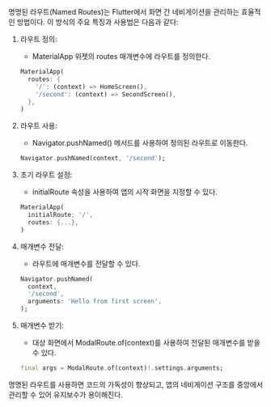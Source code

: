 명명된 라우트(Named Routes)는 Flutter에서 화면 간 네비게이션을 관리하는 효율적인 방법이다. 이 방식의 주요 특징과 사용법은 다음과 같다:

1. 라우트 정의:
   - MaterialApp 위젯의 routes 매개변수에 라우트를 정의한다.
   ```dart
   MaterialApp(
     routes: {
       '/': (context) => HomeScreen(),
       '/second': (context) => SecondScreen(),
     },
   )
   ```

2. 라우트 사용:
   - Navigator.pushNamed() 메서드를 사용하여 정의된 라우트로 이동한다.
   ```dart
   Navigator.pushNamed(context, '/second');
   ```

3. 초기 라우트 설정:
   - initialRoute 속성을 사용하여 앱의 시작 화면을 지정할 수 있다.
   ```dart
   MaterialApp(
     initialRoute: '/',
     routes: {...},
   )
   ```

4. 매개변수 전달:
   - 라우트에 매개변수를 전달할 수 있다.
   ```dart
   Navigator.pushNamed(
     context,
     '/second',
     arguments: 'Hello from first screen',
   );
   ```

5. 매개변수 받기:
   - 대상 화면에서 ModalRoute.of(context)를 사용하여 전달된 매개변수를 받을 수 있다.
   ```dart
   final args = ModalRoute.of(context)!.settings.arguments;
   ```

명명된 라우트를 사용하면 코드의 가독성이 향상되고, 앱의 네비게이션 구조를 중앙에서 관리할 수 있어 유지보수가 용이해진다.